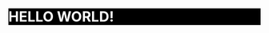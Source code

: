 <!-- <div align="center" style="width: 100%; color: black;">
  <img width="480" height="76" src="https://github.com/tit-alex/tit-alex/blob/main/assets/giphygif.gif">
</div> -->

<div style="background-color: black; color: white">
  <h1>HELLO WORLD!</h1>
</div>
